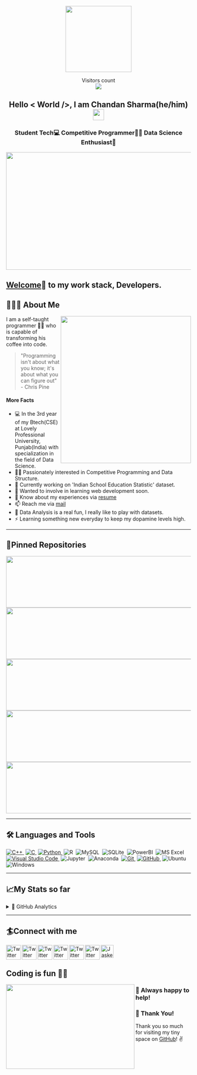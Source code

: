 <p align="center">
    <img src="https://github.com/itsmorris-worm/itsmorris-worm/blob/main/pro.jpg" width="180">
</p>

<p align="center"> 
  Visitors count<br>
  <img src="https://profile-counter.glitch.me/itsmorris-worm/count.svg" />
</p>

<h2 align="center"> Hello < World />, I am Chandan Sharma(he/him)<img src="https://raw.githubusercontent.com/iampavangandhi/iampavangandhi/master/gifs/Hi.gif" width="30px"> </h2>
<h3 align="center"> Student Tech💻 Competitive Programmer👨‍💻 Data Science Enthusiast💝 </h3>

<img src="https://github.com/itsmorris-worm/itsmorris-worm/blob/main/programming.gif" height="320" width="1600" >


## [Welcome][github]🤝 to my work stack, Developers.</h2>

## 👨🏻‍💻 About Me




<img src="https://github.com/itsmorris-worm/itsmorris-worm/blob/main/321303280218201.gif" height="400" width="355" align="right" />

I am a self-taught programmer 👨‍💻 who is capable of transforming his coffee into code.

> "Programming isn't about what you know; it's about what you can figure out"   - Chris Pine

<h4> More Facts </h4>

- 💻 In the 3rd year of my Btech(CSE) at Lovely Professional University, Punjab(India) with specialization in the field of Data Science.
- 👨‍💻 Passionately interested in Competitive Programming and Data Structure.
- 🔭 Currently working on 'Indian School Education Statistic' dataset. 
- 🌱 Wanted to involve in learning web development soon.
- 📄 Know about my experiences via [resume][here1]
- 📫 Reach me via [mail][here]
- 🥅 Data Analysis is a real fun, I really like to play with datasets.
- ⚡ Learning something new everyday to keep my dopamine levels high.

---

## 📌Pinned Repositories

<p align="left">
<a href="https://github.com/itsmorris-worm/Competitive-Programming">
  <img align="left" height="140em" width ="800em" src="https://github-readme-stats.vercel.app/api/pin/?username=itsmorris-worm&repo=Competitive-Programming&title_color=ffffff&icon_color=3DEA6F&text_color=3DEA6F&bg_color=000000" />
</a>
    <a href="https://github.com/itsmorris-worm/Toll-Payment-System">
  <img align="right" height="140em" width ="800em" src="https://github-readme-stats.vercel.app/api/pin/?username=itsmorris-worm&repo=Toll-Payment-System&title_color=ffffff&icon_color=3DEA6F&text_color=3DEA6F&bg_color=000000" />
</a>
<a href="https://github.com/itsmorris-worm/IPL-Data-Dashboard">
  <img align="left" height="140em" width ="800em" src="https://github-readme-stats.vercel.app/api/pin/?username=itsmorris-worm&repo=IPL-Data-Dashboard&title_color=ffffff&icon_color=3DEA6F&text_color=3DEA6F&bg_color=000000" />
</a>
<a href="https://github.com/itsmorris-worm/A-mini-magic-game">
  <img align="right" height="140em" width ="800em" src="https://github-readme-stats.vercel.app/api/pin/?username=itsmorris-worm&repo=A-mini-magic-game&title_color=ffffff&icon_color=3DEA6F&text_color=3DEA6F&bg_color=000000" />
</a>
<a href="https://github.com/itsmorris-worm/Operating-System">
  <img height="140em" width ="800em" padding="10px" src="https://github-readme-stats.vercel.app/api/pin/?username=itsmorris-worm&repo=Operating-System&title_color=ffffff&icon_color=3DEA6F&text_color=3DEA6F&bg_color=000000" />
</a>
</p>

---

## 🛠 Languages and Tools
[![C++](https://img.shields.io/badge/-C-333333?style=flat&logo=C%2B%2B&logoColor=00599C)&nbsp;][c++]
[![C](https://img.shields.io/badge/-C++-333333?style=flat&logo=C%2B%2B&logoColor=A8B9CC)&nbsp;][c]
[![Python](https://img.shields.io/badge/-Python-333333?style=flat&logo=python)&nbsp;][python]
![R](https://img.shields.io/badge/-R-333333?style=flat&logo=R)&nbsp;
![MySQL](https://img.shields.io/twitter/url?color=000000&label=MySQL&logo=MySQL&url=https%3A%2F%2Fimg.shields.io%2Fbadge%2F-Windows-333333%3Fstyle%3Dflat%26logo%3DWindows)&nbsp;
![SQLite](https://img.shields.io/badge/-SQLite-333333?style=flat&logo=SQLite)&nbsp;
![PowerBI](https://img.shields.io/badge/-PowerBI-333333?style=flat&logo=PowerBI)&nbsp;
![MS Excel](https://img.shields.io/twitter/url?color=333333&label=MS%20Excel&logo=Microsoft%20Excel&url=https%3A%2F%2Fimg.shields.io%2Fbadge%2F-Windows-333333%3Fstyle%3Dflat%26logo%3DWindows)&nbsp;
[![Visual Studio Code](https://img.shields.io/badge/-VScode-333333?style=flat&logo=visual-studio-code&logoColor=007ACC)&nbsp;][vscode]
![Jupyter](https://img.shields.io/badge/-Jupyter-333333?style=flat&logo=Jupyter)&nbsp;
![Anaconda](https://img.shields.io/badge/-Anaconda-333333?style=flat&logo=Anaconda)&nbsp;
[![Git](https://img.shields.io/badge/-Git-333333?style=flat&logo=git)&nbsp;][git]
[![GitHub](https://img.shields.io/badge/-GitHub-333333?style=flat&logo=github)&nbsp;][github]
![Ubuntu](https://img.shields.io/badge/-Ubuntu-333333?style=flat&logo=Ubuntu)&nbsp;
![Windows](https://img.shields.io/badge/-Windows-333333?style=flat&logo=Windows)&nbsp;



---
## 📈My Stats so far
<details>
<summary>📝 GitHub Analytics</summary>
<p>
<a href="https://github.com/itsmorris-worm">

  <img align="center" height="180em" width="600em" src="https://github-readme-stats.vercel.app/api/top-langs/?username=itsmorris-worm&layout=compact&title_color=ffffff&icon_color=3DEA6F&text_color=3DEA6F&bg_color=091258"/> </a>
  
  <a href="https://github.com/itsmorris-worm">
    
  <img align="center" height="160em" width="600em" src="https://github-readme-stats.vercel.app/api?username=itsmorris-worm&show_icons=true&title_color=ffffff&icon_color=3DEA6F&text_color=3DEA6F&bg_color=091258" alt="itsmorris-worm" /> </a>
  
  <a href="https://github.com/itsmorris-worm">
    
  <img align="center" height="140em" width="600em" src="https://github-readme-streak-stats.herokuapp.com/?user=itsmorris-worm&show_icons=true&title_color=ffffff&icon_color=3DEA6F&text_color=3DEA6F&bg_color=091258" alt="itsmorris-worm" /> <a/> 

</p>
</details>

---


## 🏄Connect with me

<p align="center">
  
  <a href="https://www.linkedin.com/in/chandan-sharma-06aa2416b/" target="_blank"><img src="https://cdn2.iconfinder.com/data/icons/social-media-2199/64/social_media_isometric_14-linkedin-512.png" height="40px" width="40px" alt="Twitter" align="left"></a>
  <a href="https://mail.google.com/mail/?view=cm&fs=1&tf=1&to=chandan610sharma@outlook.com" target="_blank"><img align="center" alt="Jaskeerat Singh | Gmail" width="35px" src="https://github.com/TheDudeThatCode/TheDudeThatCode/blob/master/Assets/Gmail.svg" />
  <a href="https://stackoverflow.com/users/16318859/itsmorris-worm" target="_blank"><img src="https://cdn2.iconfinder.com/data/icons/social-icons-color/512/stackoverflow-512.png" height="40px" width="40px" alt="Twitter" align="left">
  <a href="https://www.codechef.com/users/itsmorris_worm/" target="_blank"><img src="https://s3.amazonaws.com/codechef_shared/misc/fb-image-icon.png" height="40px" width="40px" alt="Twitter" align="left">
  <a href="https://codeforces.com/profile/itsmorris_worm" target="_blank"><img src="https://carlacastanho.github.io/Material-de-APC/assets/images/codeforces_icon.png" height="40px" width="40px" alt="Twitter" align="left">
  <a href="https://codeforces.com/profile/itsmorris_worm" target="_blank"><img src="https://dingxuewen.com/leetcode-js-leviding/leetcode.png" height="40px" width="40px" alt="Twitter" align="left">
  <a href="https://www.instagram.com/itsmorris_worm/" target="_blank"><img src="https://www.videoamusement.com/wp-content/uploads/2018/01/Instagram-Logo.jpg" height="40px" width="40px" alt="Twitter" align="left">
  </a> 
</p>

[here1]: https://github.com/itsmorris-worm/itsmorris-worm/blob/main/Chandan_Sharma_CV.pdf
[here]: https://gmail.com
[github]: https://github.com/itsmorris-worm
[hackerrank]: https://www.hackerrank.com/dr_virus
[codeforces]: https://codeforces.com/profile/dr_virus
[hackerearth]: https://www.hackerearth.com/@dr_virus
[stopstalk]: https://www.stopstalk.com/user/profile/dr_virus_
[atcoder]: https://atcoder.jp/users/dr_virus_
[linkedin]: https://www.linkedin.com/in/amit-kumar-76310b16a/
[vscode]: https://code.visualstudio.com/
[python]: https://www.python.org/doc/
[java]: https://docs.oracle.com/en/java/
[git]: https://git-scm.com/doc
[github]: https://github.com/
[c++]: https://devdocs.io/cpp/
[c]: https://devdocs.io/cpp/
[css]: https://developer.mozilla.org/en-US/docs/Web/CSS#:~:text=Cascading%20Style%20Sheets%20(CSS)%20is,speech%2C%20or%20on%20other%20media.
[html]: https://devdocs.io/html/


## Coding is fun 🤩💝
      
<img align="left" height="230" width="350" src="https://media.giphy.com/media/3o7qE1YN7aBOFPRw8E/giphy.gif">



      
### :handshake: Always happy to help!


### :hugs: Thank You!
Thank you so much for visiting my tiny space on [GitHub](https://github.com/itsmorris-worm)! :v:
